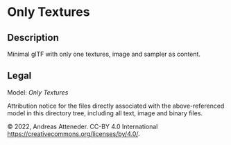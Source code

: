 # Only Textures

## Description

Minimal glTF with only one textures, image and sampler as content.

## Legal

Model: *Only Textures*

Attribution notice for the files directly associated with the above-referenced model in this directory tree, including all text, image and binary files.

&copy; 2022, Andreas Atteneder. CC-BY 4.0 International <https://creativecommons.org/licenses/by/4.0/>.
